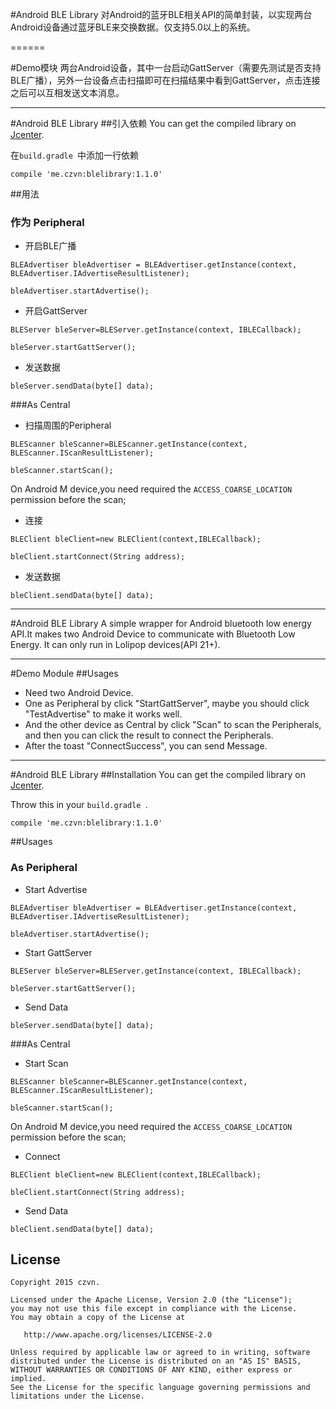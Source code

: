 #Android BLE Library
对Android的蓝牙BLE相关API的简单封装，以实现两台Android设备通过蓝牙BLE来交换数据。仅支持5.0以上的系统。

======

#Demo模块
两台Android设备，其中一台启动GattServer（需要先测试是否支持BLE广播），另外一台设备点击扫描即可在扫描结果中看到GattServer，点击连接之后可以互相发送文本消息。

------

#Android BLE Library
##引入依赖
You can get the compiled library on [Jcenter](https://bintray.com/czvn/maven/blelibrary/view).

在`build.gradle `中添加一行依赖


```
compile 'me.czvn:blelibrary:1.1.0'
```

##用法
### 作为 Peripheral
* 开启BLE广播


```
BLEAdvertiser bleAdvertiser = BLEAdvertiser.getInstance(context, BLEAdvertiser.IAdvertiseResultListener);

bleAdvertiser.startAdvertise();
```


* 开启GattServer

```
BLEServer bleServer=BLEServer.getInstance(context, IBLECallback);

bleServer.startGattServer();
```
* 发送数据


```
bleServer.sendData(byte[] data);
```

###As Central
* 扫描周围的Peripheral


```
BLEScanner bleScanner=BLEScanner.getInstance(context, BLEScanner.IScanResultListener);

bleScanner.startScan();
```
On Android M device,you need required the `ACCESS_COARSE_LOCATION` permission before the scan;
* 连接


```
BLEClient bleClient=new BLEClient(context,IBLECallback);

bleClient.startConnect(String address);
```

* 发送数据

```
bleClient.sendData(byte[] data);

```

------

#Android BLE Library
A simple wrapper for Android bluetooth low energy API.It makes two Android Device to communicate with Bluetooth Low Energy. It can only run in  Lolipop devices(API 21+).

------

#Demo Module
##Usages
* Need two Android Device.
* One as Peripheral by click "StartGattServer", maybe  you should click "TestAdvertise" to make it works well.
* And the other device as Central by click "Scan" to scan the Peripherals, and then you can click the result to connect the Peripherals.
* After the toast "ConnectSuccess", you can send Message.

------

#Android BLE Library
##Installation
You can get the compiled library on [Jcenter](https://bintray.com/czvn/maven/blelibrary/view).

Throw this in your `build.gradle `.


```
compile 'me.czvn:blelibrary:1.1.0'
```

##Usages
### As Peripheral
* Start Advertise


```
BLEAdvertiser bleAdvertiser = BLEAdvertiser.getInstance(context, BLEAdvertiser.IAdvertiseResultListener);

bleAdvertiser.startAdvertise();
```


* Start GattServer

```
BLEServer bleServer=BLEServer.getInstance(context, IBLECallback);

bleServer.startGattServer();
```
* Send Data


```
bleServer.sendData(byte[] data);
```

###As Central
* Start Scan


```
BLEScanner bleScanner=BLEScanner.getInstance(context, BLEScanner.IScanResultListener);

bleScanner.startScan();
```
On Android M device,you need required the `ACCESS_COARSE_LOCATION` permission before the scan;
* Connect


```
BLEClient bleClient=new BLEClient(context,IBLECallback);

bleClient.startConnect(String address);
```

* Send Data

```
bleClient.sendData(byte[] data);

```



License
------

    Copyright 2015 czvn.

    Licensed under the Apache License, Version 2.0 (the "License");
    you may not use this file except in compliance with the License.
    You may obtain a copy of the License at

       http://www.apache.org/licenses/LICENSE-2.0

    Unless required by applicable law or agreed to in writing, software
    distributed under the License is distributed on an "AS IS" BASIS,
    WITHOUT WARRANTIES OR CONDITIONS OF ANY KIND, either express or implied.
    See the License for the specific language governing permissions and
    limitations under the License.





